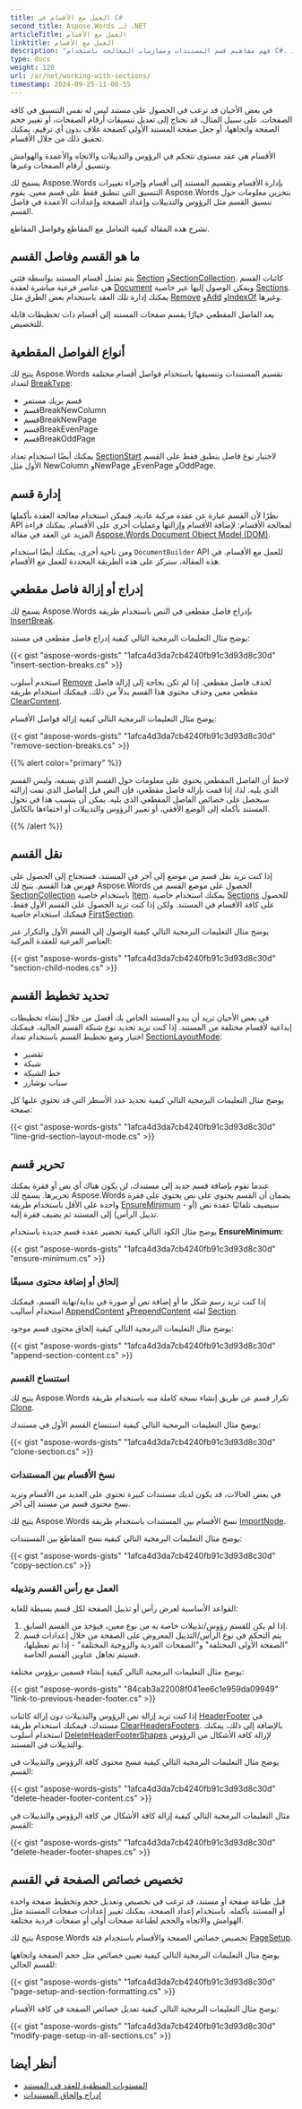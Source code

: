 ```yaml
---
title: العمل مع الأقسام في C#
second_title: Aspose.Words لـ .NET
articleTitle: العمل مع الأقسام
linktitle: العمل مع الأقسام
description: "فهم مفاهيم قسم المستندات وممارسات المعالجة باستخدام C#. إدراج قسم في مستند C#. إزالة القسم C#. نسخ الأقسام بين المستندات."
type: docs
weight: 120
url: /ar/net/working-with-sections/
timestamp: 2024-09-25-11-08-55
---
```


في بعض الأحيان قد ترغب في الحصول على مستند ليس له نفس التنسيق في كافة الصفحات. على سبيل المثال، قد تحتاج إلى تعديل تنسيقات أرقام الصفحات، أو تغيير حجم الصفحة واتجاهها، أو جعل صفحة المستند الأولى كصفحة غلاف بدون أي ترقيم. يمكنك تحقيق ذلك من خلال الأقسام.

الأقسام هي عقد مستوى تتحكم في الرؤوس والتذييلات والاتجاه والأعمدة والهوامش وتنسيق أرقام الصفحات وغيرها.

يسمح لك Aspose.Words بإدارة الأقسام وتقسيم المستند إلى أقسام وإجراء تغييرات التنسيق التي تنطبق فقط على قسم معين. يقوم Aspose.Words بتخزين معلومات حول تنسيق القسم مثل الرؤوس والتذييلات وإعداد الصفحة وإعدادات الأعمدة في فاصل القسم.

تشرح هذه المقالة كيفية التعامل مع المقاطع وفواصل المقاطع.

## ما هو القسم وفاصل القسم

يتم تمثيل أقسام المستند بواسطة فئتي [Section](https://reference.aspose.com/words/ar/net/aspose.words/section/) و[SectionCollection](https://reference.aspose.com/words/ar/net/aspose.words/section/collection). كائنات القسم هي عناصر فرعية مباشرة لعقدة [Document](https://reference.aspose.com/words/ar/net/aspose.words/document/) ويمكن الوصول إليها عبر خاصية [Sections](https://reference.aspose.com/words/ar/net/aspose.words/document//properties/sections). يمكنك إدارة تلك العقد باستخدام بعض الطرق مثل [Remove](https://reference.aspose.com/words/ar/net/aspose.words/nodecollection/remove/) و[Add](https://reference.aspose.com/words/ar/net/aspose.words/nodecollection/add/) و[IndexOf](https://reference.aspose.com/words/ar/net/aspose.words/nodecollection/indexof/) وغيرها.

يعد الفاصل المقطعي خيارًا يقسم صفحات المستند إلى أقسام ذات تخطيطات قابلة للتخصيص.

## أنواع الفواصل المقطعية

يتيح لك Aspose.Words تقسيم المستندات وتنسيقها باستخدام فواصل أقسام مختلفة لتعداد [BreakType](https://reference.aspose.com/words/ar/net/aspose.words/breaktype/):

* قسم بريك مستمر
* قسمBreakNewColumn
* قسمBreakNewPage
* قسمBreakEvenPage
* قسمBreakOddPage

يمكنك أيضًا استخدام تعداد [SectionStart](https://reference.aspose.com/words/ar/net/aspose.words/sectionstart/) لاختيار نوع فاصل ينطبق فقط على القسم الأول مثل NewColumn وNewPage وEvenPage وOddPage.

## إدارة قسم

نظرًا لأن القسم عبارة عن عقدة مركبة عادية، فيمكن استخدام معالجة العقدة بأكملها API لمعالجة الأقسام: لإضافة الأقسام وإزالتها وعمليات أخرى على الأقسام. يمكنك قراءة المزيد عن العقد في مقالة [Aspose.Words Document Object Model (DOM)](/words/ar/net/aspose-words-document-object-model/).

ومن ناحية أخرى، يمكنك أيضًا استخدام `DocumentBuilder` API للعمل مع الأقسام. في هذه المقالة، سنركز على هذه الطريقة المحددة للعمل مع الأقسام.

## إدراج أو إزالة فاصل مقطعي

يسمح لك Aspose.Words بإدراج فاصل مقطعي في النص باستخدام طريقة [InsertBreak](https://reference.aspose.com/words/ar/net/aspose.words/documentbuilder/insertbreak/).

يوضح مثال التعليمات البرمجية التالي كيفية إدراج فاصل مقطعي في مستند:

{{< gist "aspose-words-gists" "1afca4d3da7cb4240fb91c3d93d8c30d" "insert-section-breaks.cs" >}}

استخدم أسلوب [Remove](https://reference.aspose.com/words/ar/net/aspose.words/node/remove/) لحذف فاصل مقطعي. إذا لم تكن بحاجة إلى إزالة فاصل مقطعي معين وحذف محتوى هذا القسم بدلاً من ذلك، فيمكنك استخدام طريقة [ClearContent](https://reference.aspose.com/words/ar/net/aspose.words/section/clearcontent/).

يوضح مثال التعليمات البرمجية التالي كيفية إزالة فواصل الأقسام:

{{< gist "aspose-words-gists" "1afca4d3da7cb4240fb91c3d93d8c30d" "remove-section-breaks.cs" >}}

{{% alert color="primary" %}}

لاحظ أن الفاصل المقطعي يحتوي على معلومات حول القسم الذي يسبقه، وليس القسم الذي يليه. لذا، إذا قمت بإزالة فاصل مقطعي، فإن النص قبل الفاصل الذي تمت إزالته سيحصل على خصائص الفاصل المقطعي الذي يليه. يمكن أن يتسبب هذا في تحول المستند بأكمله إلى الوضع الأفقي، أو تغيير الرؤوس والتذييلات أو اختفاءها بالكامل.

{{% /alert %}}

## نقل القسم

إذا كنت تريد نقل قسم من موضع إلى آخر في المستند، فستحتاج إلى الحصول على فهرس هذا القسم. يتيح لك Aspose.Words الحصول على موضع القسم من [SectionCollection](https://reference.aspose.com/words/ar/net/aspose.words/sectioncollection/) باستخدام خاصية [Item](https://reference.aspose.com/words/ar/net/aspose.words/sectioncollection//properties/item). يمكنك استخدام خاصية [Sections](https://reference.aspose.com/words/ar/net/aspose.words/document/sections/) للحصول على كافة الأقسام في المستند. ولكن إذا كنت تريد الحصول على القسم الأول فقط، فيمكنك استخدام خاصية [FirstSection](https://reference.aspose.com/words/ar/net/aspose.words/document/firstsection/).

يوضح مثال التعليمات البرمجية التالي كيفية الوصول إلى القسم الأول والتكرار عبر العناصر الفرعية للعقدة المركبة:

{{< gist "aspose-words-gists" "1afca4d3da7cb4240fb91c3d93d8c30d" "section-child-nodes.cs" >}}

## تحديد تخطيط القسم

في بعض الأحيان تريد أن يبدو المستند الخاص بك أفضل من خلال إنشاء تخطيطات إبداعية لأقسام مختلفة من المستند. إذا كنت تريد تحديد نوع شبكة القسم الحالية، فيمكنك اختيار وضع تخطيط القسم باستخدام تعداد [SectionLayoutMode](https://reference.aspose.com/words/ar/net/aspose.words/sectionlayoutmode/):

* تقصير
* شبكة
* خط الشبكة
* سناب توشارز

يوضح مثال التعليمات البرمجية التالي كيفية تحديد عدد الأسطر التي قد تحتوي عليها كل صفحة:

{{< gist "aspose-words-gists" "1afca4d3da7cb4240fb91c3d93d8c30d" "line-grid-section-layout-mode.cs" >}}

## تحرير قسم

عندما تقوم بإضافة قسم جديد إلى مستندك، لن يكون هناك أي نص أو فقرة يمكنك تحريرها. يسمح لك Aspose.Words بضمان أن القسم يحتوي على نص يحتوي على فقرة واحدة على الأقل باستخدام طريقة [EnsureMinimum](https://reference.aspose.com/words/ar/net/aspose.words/section/ensureminimum/) - سيضيف تلقائيًا عقدة نص (أو تذييل الرأس) إلى المستند ثم يضيف فقرة إليه.

يوضح مثال الكود التالي كيفية تحضير عقدة قسم جديدة باستخدام **EnsureMinimum**:

{{< gist "aspose-words-gists" "1afca4d3da7cb4240fb91c3d93d8c30d" "ensure-minimum.cs" >}}

### إلحاق أو إضافة محتوى مسبقًا

إذا كنت تريد رسم شكل ما أو إضافة نص أو صورة في بداية/نهاية القسم، فيمكنك استخدام أساليب [AppendContent](https://reference.aspose.com/words/ar/net/aspose.words/section/appendcontent/) و[PrependContent](https://reference.aspose.com/words/ar/net/aspose.words/section/prependcontent/) لفئة [Section](https://reference.aspose.com/words/ar/net/aspose.words/section/).

يوضح مثال التعليمات البرمجية التالي كيفية إلحاق محتوى قسم موجود:

{{< gist "aspose-words-gists" "1afca4d3da7cb4240fb91c3d93d8c30d" "append-section-content.cs" >}}

### استنساخ القسم

يتيح لك Aspose.Words تكرار قسم عن طريق إنشاء نسخة كاملة منه باستخدام طريقة [Clone](https://reference.aspose.com/words/ar/net/aspose.words/section/clone/).

يوضح مثال التعليمات البرمجية التالي كيفية استنساخ القسم الأول في مستندك:

{{< gist "aspose-words-gists" "1afca4d3da7cb4240fb91c3d93d8c30d" "clone-section.cs" >}}

### نسخ الأقسام بين المستندات

في بعض الحالات، قد يكون لديك مستندات كبيرة تحتوي على العديد من الأقسام وتريد نسخ محتوى قسم من مستند إلى آخر.

يتيح لك Aspose.Words نسخ الأقسام بين المستندات باستخدام طريقة [ImportNode](https://reference.aspose.com/words/ar/net/aspose.words/nodeimporter/importnode/).

يوضح مثال التعليمات البرمجية التالي كيفية نسخ المقاطع بين المستندات:

{{< gist "aspose-words-gists" "1afca4d3da7cb4240fb91c3d93d8c30d" "copy-section.cs" >}}

### العمل مع رأس القسم وتذييله

القواعد الأساسية لعرض رأس أو تذييل الصفحة لكل قسم بسيطة للغاية:

1. إذا لم يكن للقسم رؤوس/تذييلات خاصة به من نوع معين، فيؤخذ من القسم السابق.
2. يتم التحكم في نوع الرأس/التذييل المعروض على الصفحة من خلال إعدادات قسم "الصفحة الأولى المختلفة" و"الصفحات الفردية والزوجية المختلفة" - إذا تم تعطيلها، فسيتم تجاهل عناوين القسم الخاصة.

يوضح مثال التعليمات البرمجية التالي كيفية إنشاء قسمين برؤوس مختلفة:

{{< gist "aspose-words-gists" "84cab3a22008f041ee6c1e959da09949" "link-to-previous-header-footer.cs" >}}

إذا كنت تريد إزالة نص الرؤوس والتذييلات دون إزالة كائنات [HeaderFooter](https://reference.aspose.com/words/ar/net/aspose.words/headerfooter/) في مستندك، فيمكنك استخدام طريقة [ClearHeadersFooters](https://reference.aspose.com/words/ar/net/aspose.words/section/clearheadersfooters/). بالإضافة إلى ذلك، يمكنك استخدام أسلوب [DeleteHeaderFooterShapes](https://reference.aspose.com/words/ar/net/aspose.words/section/deleteheaderfootershapes/) لإزالة كافة الأشكال من الرؤوس والتذييلات في المستند.

يوضح مثال التعليمات البرمجية التالي كيفية مسح محتوى كافة الرؤوس والتذييلات في القسم:

{{< gist "aspose-words-gists" "1afca4d3da7cb4240fb91c3d93d8c30d" "delete-header-footer-content.cs" >}}

مثال التعليمات البرمجية التالي كيفية إزالة كافة الأشكال من كافة الرؤوس والتذييلات في القسم:

{{< gist "aspose-words-gists" "1afca4d3da7cb4240fb91c3d93d8c30d" "delete-header-footer-shapes.cs" >}}

## تخصيص خصائص الصفحة في القسم

قبل طباعة صفحة أو مستند، قد ترغب في تخصيص وتعديل حجم وتخطيط صفحة واحدة أو المستند بأكمله. باستخدام إعداد الصفحة، يمكنك تغيير إعدادات صفحات المستند مثل الهوامش والاتجاه والحجم لطباعة صفحات أولى أو صفحات فردية مختلفة.

يتيح لك Aspose.Words تخصيص خصائص الصفحة والأقسام باستخدام فئة [PageSetup](https://reference.aspose.com/words/ar/net/aspose.words/pagesetup/).

يوضح مثال التعليمات البرمجية التالي كيفية تعيين خصائص مثل حجم الصفحة واتجاهها للقسم الحالي:

{{< gist "aspose-words-gists" "1afca4d3da7cb4240fb91c3d93d8c30d" "page-setup-and-section-formatting.cs" >}}

يوضح مثال التعليمات البرمجية التالي كيفية تعديل خصائص الصفحة في كافة الأقسام:

{{< gist "aspose-words-gists" "1afca4d3da7cb4240fb91c3d93d8c30d" "modify-page-setup-in-all-sections.cs" >}}

## أنظر أيضا

* [المستويات المنطقية للعقد في المستند](/words/net/logical-levels-of-nodes-in-a-document/#document-and-section-logical-level)
* [إدراج وإلحاق المستندات](/words/ar/net/insert-and-append-documents/)

